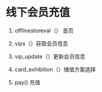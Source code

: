# 线下会员充值

1. offlinestoreval（） 首页

2. vips（）获取会员信息

3. vip_update（）更新会员信息

4. card_exhibition（）储值方案选择

5. pay() 充值